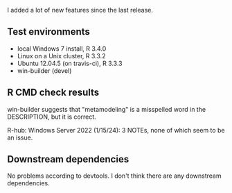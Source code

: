 I added a lot of new features since the last release.

## Test environments
* local Windows 7 install, R 3.4.0
* Linux on a Unix cluster, R 3.3.2
* Ubuntu 12.04.5 (on travis-ci), R 3.3.3
* win-builder (devel)

## R CMD check results

win-builder suggests that "metamodeling" is a misspelled word
in the DESCRIPTION, but it is correct.

R-hub:
Windows Server 2022 (1/15/24): 3 NOTEs, none of which seem to be an issue.

## Downstream dependencies

No problems according to devtools.
I don't think there are any downstream dependencies.
